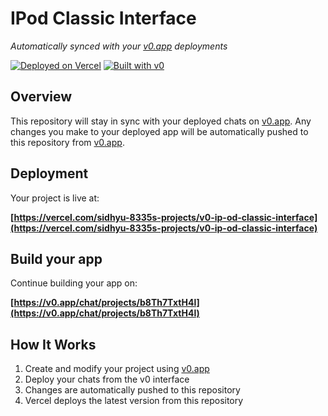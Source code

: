 # IPod Classic Interface

*Automatically synced with your [v0.app](https://v0.app) deployments*

[![Deployed on Vercel](https://img.shields.io/badge/Deployed%20on-Vercel-black?style=for-the-badge&logo=vercel)](https://vercel.com/sidhyu-8335s-projects/v0-ip-od-classic-interface)
[![Built with v0](https://img.shields.io/badge/Built%20with-v0.app-black?style=for-the-badge)](https://v0.app/chat/projects/b8Th7TxtH4l)

## Overview

This repository will stay in sync with your deployed chats on [v0.app](https://v0.app).
Any changes you make to your deployed app will be automatically pushed to this repository from [v0.app](https://v0.app).

## Deployment

Your project is live at:

**[https://vercel.com/sidhyu-8335s-projects/v0-ip-od-classic-interface](https://vercel.com/sidhyu-8335s-projects/v0-ip-od-classic-interface)**

## Build your app

Continue building your app on:

**[https://v0.app/chat/projects/b8Th7TxtH4l](https://v0.app/chat/projects/b8Th7TxtH4l)**

## How It Works

1. Create and modify your project using [v0.app](https://v0.app)
2. Deploy your chats from the v0 interface
3. Changes are automatically pushed to this repository
4. Vercel deploys the latest version from this repository